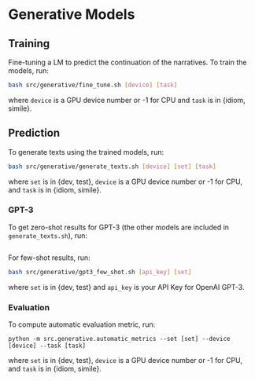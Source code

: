 # Generative Models

## Training 

Fine-tuning a LM to predict the continuation of the narratives. 
To train the models, run:

```bash
bash src/generative/fine_tune.sh [device] [task]
```

where `device` is a GPU device number or -1 for CPU and `task` is in {idiom, simile}.

## Prediction 

To generate texts using the trained models, run:

```bash
bash src/generative/generate_texts.sh [device] [set] [task]
```

where `set` is in {dev, test}, `device` is a GPU device number or -1 for CPU, and `task` is in {idiom, simile}.

### GPT-3

To get zero-shot results for GPT-3 (the other models are included in `generate_texts.sh`), run:

```
```

For few-shot results, run:

```bash
bash src/generative/gpt3_few_shot.sh [api_key] [set]
```

where `set` is in {dev, test} and `api_key` is your API Key for OpenAI GPT-3.

### Evaluation

To compute automatic evaluation metric, run:

```
python -m src.generative.automatic_metrics --set [set] --device [device] --task [task]
```

where `set` is in {dev, test}, `device` is a GPU device number or -1 for CPU, and `task` is in {idiom, simile}.